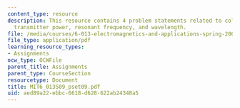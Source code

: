 ```yaml
---
content_type: resource
description: This resource contains 4 problem statements related to collision avoidance,
  transmitter power, resonant frequency, and wavelength.
file: /media/courses/6-013-electromagnetics-and-applications-spring-2009/aed89a22ebbc6618d628622ab24348a5_MIT6_013S09_pset09.pdf
file_type: application/pdf
learning_resource_types:
- Assignments
ocw_type: OCWFile
parent_title: Assignments
parent_type: CourseSection
resourcetype: Document
title: MIT6_013S09_pset09.pdf
uid: aed89a22-ebbc-6618-d628-622ab24348a5
---
```

